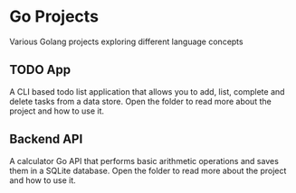 # Go Projects

Various Golang projects exploring different language concepts

## TODO App

A CLI based todo list application that allows you to add, list, complete and delete tasks from a data store.
Open the folder to read more about the project and how to use it.

## Backend API

A calculator Go API that performs basic arithmetic operations and saves them in a SQLite database.
Open the folder to read more about the project and how to use it.
